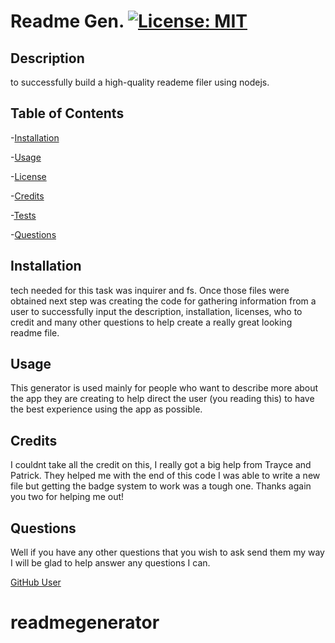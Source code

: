    # Readme Gen. [![License: MIT](https://img.shields.io/badge/License-MIT-yellow.svg)](https://opensource.org/licenses/MIT)
   ## Description
   to successfully build a high-quality reademe filer using nodejs.
   ## Table of Contents
-[Installation](#installation)

-[Usage](#usage)

-[License](#license)

-[Credits](#credits)

-[Tests](#tests)

-[Questions](#questions)
   ## Installation
   tech needed for this task was inquirer and fs. Once those files were obtained next step was creating the code for gathering information from a user to successfully input the description, installation, licenses, who to credit and many other questions to help create a really great looking readme file.
   ## Usage
   This generator is used mainly for people who want to describe more about the app they are creating to help direct the user (you reading this) to have the best experience using the app as possible.
 
   ## Credits 
   I couldnt take all the credit on this, I really got a big help from Trayce and Patrick. They helped me with the end of this code I was able to write a new file but getting the badge system to work was a tough one. Thanks again you two for helping me out!
 
   ## Questions 
  Well if you have any other questions that you wish to ask send them my way I will be glad to help answer any questions I can.

   [GitHub User](https://github.com/starbjornx)
# readmegenerator
